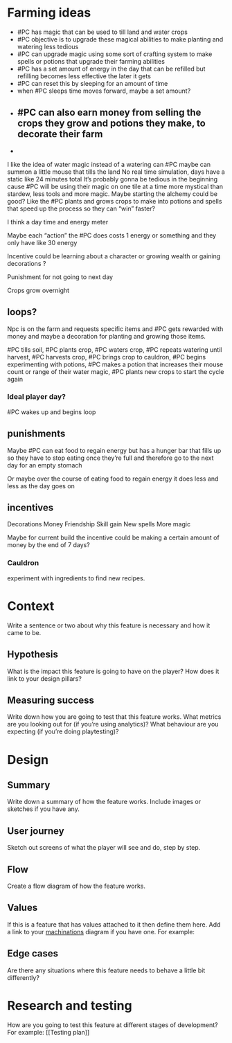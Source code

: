 # Farming ideas

- #PC has magic that can be used to till land and water crops
- #PC objective is to upgrade these magical abilities to make planting and watering less tedious
- #PC can upgrade magic using some sort of crafting system to make spells or potions that upgrade their farming abilities
- #PC has a set amount of energy in the day that can be refilled but refilling becomes less effective the later it gets
- #PC can reset this by sleeping for an amount of time 
- when #PC sleeps time moves forward, maybe a set amount?
- #PC can also earn money from selling the crops they grow and potions they make, to decorate their farm
	- 
- 


I like the idea of water magic instead of a watering can
#PC  maybe can summon a little mouse that tills the land 
No real time simulation, days have a static like 24 minutes total
It’s probably gonna be tedious in the beginning cause #PC will be using their magic on one tile at a time
more mystical than stardew, less tools and more magic.
Maybe starting the alchemy could be good? Like the #PC plants and grows crops to make into potions and spells that speed up the process so they can “win” faster?

I think a day time and energy meter

Maybe each “action” the #PC  does costs 1 energy or something and they only have like 30 energy

Incentive could be learning about a character or growing wealth or gaining decorations ?

Punishment for not going to next day

Crops grow overnight

## loops?
Npc is on the farm and requests specific items and #PC gets rewarded with money and maybe a decoration for planting and growing those items. 

#PC tills soil, #PC plants crop, #PC waters crop, #PC repeats watering until harvest, #PC harvests crop, #PC brings crop to cauldron, #PC begins experimenting with potions, #PC makes a potion that increases their mouse count or range of their water magic, #PC plants new crops to start the cycle again


### Ideal player day?
#PC wakes up and begins loop

## punishments 

Maybe #PC can eat food to regain energy but has a hunger bar that fills up so they have to stop eating once they’re full and therefore go to the next day for an empty stomach

Or maybe over the course of eating food to regain energy it does less and less as the day goes on 

## incentives

Decorations
Money
Friendship
Skill gain
New spells 
More magic

Maybe for current build the incentive could be making a certain amount of money by the end of 7 days?



### Cauldron
experiment with ingredients to find new recipes.

# Context
Write a sentence or two about why this feature is necessary and how it came to be.
## Hypothesis
What is the impact this feature is going to have on the player? How does it link to your design pillars?
## Measuring success
Write down how you are going to test that this feature works. What metrics are you looking out for (if you’re using analytics)? What behaviour are you expecting (if you’re doing playtesting)?
# Design
## Summary
Write down a summary of how the feature works. Include images or sketches if you have any.
## User journey
Sketch out screens of what the player will see and do, step by step.
## Flow
Create a flow diagram of how the feature works.
## Values
If this is a feature that has values attached to it then define them here.
Add a link to your [machinations](https://machinations.io/) diagram if you have one.
For example:
## Edge cases
Are there any situations where this feature needs to behave a little bit differently?
# Research and testing
How are you going to test this feature at different stages of development?
For example:
[[Testing plan]]